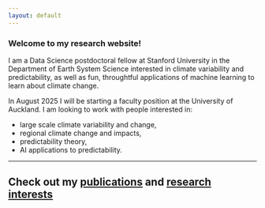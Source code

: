 ```yaml
---
layout: default
---
```


### Welcome to my research website! 

I am a Data Science postdoctoral fellow at Stanford University in the Department of Earth System Science interested in climate variability and predictability, as well as fun, throughtful applications of machine learning to learn about climate change. 

In August 2025 I will be starting a faculty position at the University of Auckland. I am looking to work with people interested in:
* large scale climate variability and change,
* regional climate change and impacts,
* predictability theory,
* AI applications to predictability.

---

## Check out my [publications](https://emily-gordy.github.io/publications/) and [research interests](https://emily-gordy.github.io/research/)
